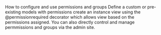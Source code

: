 How to configure and use permissions and groups
Define a custom or pre-existing models with permissions create an instance view using the @permissionrequired decorator which allows view based on the permissions assigned. You can also directly control and manage permmissions and groups via the admin site.